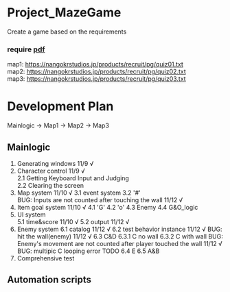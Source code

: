 # Project_MazeGame
 Create a game based on the requirements

### require [pdf](./files/エンジニア採用課題_require.pdf)  
map1: https://nangokrstudios.jp/products/recruit/pg/quiz01.txt  
map2: https://nangokrstudios.jp/products/recruit/pg/quiz02.txt  
map3: https://nangokrstudios.jp/products/recruit/pg/quiz03.txt  

# Development Plan
Mainlogic -> Map1 -> Map2 -> Map3

## Mainlogic
1. Generating windows   11/9 √
2. Character control    11/9 √  
    2.1 Getting Keyboard Input and Judging  
    2.2 Clearing the screen  
3. Map system           11/10 √
    3.1 event system
    3.2 '#'             
        BUG: Inputs are not counted after touching the wall         11/12 √
4. Item goal system     11/10 √
    4.1 'G'
    4.2 'o'
    4.3 Enemy
    4.4 G&O_logic
5. UI system            
    5.1 time&score        11/10 √
    5.2 output            11/12 √
6. Enemy system
    6.1 catalog           11/12 √
    6.2 test behavior instance          11/12 √
        BUG: hit the wall(enemy)        11/12 √
    6.3 C&D
        6.3.1 C no wall
        6.3.2 C with wall
            BUG: Enemy's movement are not counted after player touched the wall     11/12 √
            BUG: multipic C looping error                                           TODO
    6.4 E
    6.5 A&B
7. Comprehensive test

## Automation scripts

